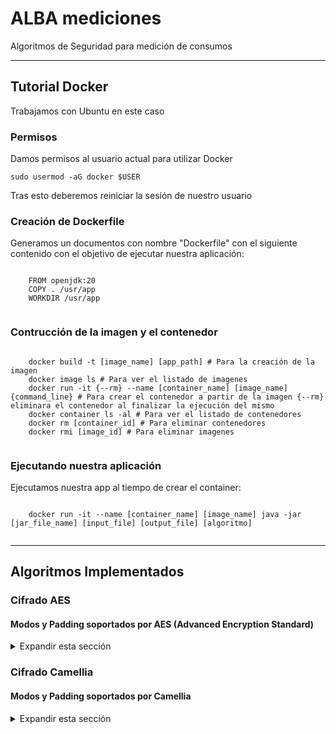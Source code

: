 <div>
  <h1>ALBA mediciones</h1>
  <p>Algoritmos de Seguridad para medición de consumos</p>
  <hr>
</div>
<div>
  <h2>Tutorial Docker</h2>
  <p>Trabajamos con Ubuntu en este caso</p>
  <h3>Permisos</h3>
  <p>Damos permisos al usuario actual para utilizar Docker</p>
  <pre><code>sudo usermod -aG docker $USER</code></pre>
  <p>Tras esto deberemos reiniciar la sesión de nuestro usuario</p>
  <h3>Creación de Dockerfile</h3>
  <p>Generamos un documentos con nombre "Dockerfile" con el siguiente contenido con el objetivo de ejecutar nuestra aplicación:</p>
  <pre><code>
    FROM openjdk:20
    COPY . /usr/app
    WORKDIR /usr/app
  </code></pre>
  <h3>Contrucción de la imagen y el contenedor</h3>
  <pre><code>
    docker build -t [image_name] [app_path] # Para la creación de la imagen
    docker image ls # Para ver el listado de imagenes
    docker run -it {--rm} --name [container_name] [image_name] {command_line} # Para crear el contenedor a partir de la imagen {--rm} eliminara el contenedor al finalizar la ejecución del mismo
    docker container ls -al # Para ver el listado de contenedores
    docker rm [container_id] # Para eliminar contenedores
    docker rmi [image_id] # Para eliminar imagenes
  </code></pre>
  <h3>Ejecutando nuestra aplicación</h3>
  <p>Ejecutamos nuestra app al tiempo de crear el container:</p>
  <pre><code>
    docker run -it --name [container_name] [image_name] java -jar [jar_file_name] [input_file] [output_file] [algoritmo]
  </code></pre>
  <hr>
</div>
<div>
  <h2>Algoritmos Implementados</h2>
</div>
<div>
  <h3>Cifrado AES</h3>
  <h4>Modos y Padding soportados por AES (Advanced Encryption Standard)</h4>
  <details>
    <summary>Expandir esta sección</summary>
    <table>
      <tr>
        <th>Modo</th>
        <th>Padding</th>
      </tr>
      <tr>
        <td rowspan="4">ECB</td>
        <td>NoPadding</td>
      </tr>
      <tr>
        <td>PKCS5Padding</td>
      </tr>
      <tr>
        <td>PKCS7Padding</td>
      </tr>
      <tr>
        <td>ISO10126Padding</td>
      </tr>
      <tr>
        <td rowspan="4">CBC</td>
        <td>NoPadding</td>
      </tr>
      <tr>
        <td>PKCS5Padding</td>
      </tr>
      <tr>
        <td>PKCS7Padding</td>
      </tr>
      <tr>
        <td>ISO10126Padding</td>
      </tr>
      <tr>
        <td>CFB</td>
        <td>NoPadding</td>
      </tr>
      <tr>
        <td>OFB</td>
        <td>NoPadding</td>
      </tr>
      <tr>
        <td>CTR</td>
        <td>NoPadding</td>
      </tr>
      <tr>
        <td>GCM (Galois/Counter Mode)</td>
        <td>NoPadding</td>
      </tr>
    </table>
    <p>Notas:</p>
    <ul>
      <li>ECB: Menos seguro debido a la igualdad de cifrados para bloques idénticos de texto plano.</li>
      <li>CBC: Adecuado para la mayoría de las aplicaciones que requieren seguridad mejorada respecto a ECB.</li>
      <li>CFB, OFB, CTR: Modos que permiten operar sobre flujos de datos y no requieren padding.</li>
      <li>GCM: Proporciona cifrado autenticado con eficiencia y es ampliamente utilizado en protocolos de red.</li>
    </ul>
    <p>Ejecución AES</p>
    <pre><code>
      java -jar SecurityAlgorithms.jar [input_file] [output_file] AES-[modo]-[padding]-[key_size]
    </code></pre>
  </details>
</div>
<div>
  <h3>Cifrado Camellia</h3>
  <h4>Modos y Padding soportados por Camellia</h4>
  <details>
    <summary>Expandir esta sección</summary>
    <table>
      <tr>
        <th>Modo</th>
        <th>Padding</th>
      </tr>
      <tr>
        <td rowspan="4">ECB</td>
        <td>NoPadding</td>
      </tr>
      <tr>
        <td>PKCS5Padding</td>
      </tr>
      <tr>
        <td>ISO10126Padding</td>
      </tr>
      <tr>
        <td>NoPadding</td>
      </tr>
      <tr>
        <td rowspan="4">CBC</td>
        <td>NoPadding</td>
      </tr>
      <tr>
        <td>PKCS5Padding</td>
      </tr>
      <tr>
        <td>ISO10126Padding</td>
      </tr>
      <tr>
        <td>NoPadding</td>
      </tr>
      <tr>
        <td>CFB</td>
        <td>NoPadding</td>
      </tr>
      <tr>
        <td>OFB</td>
        <td>NoPadding</td>
      </tr>
      <tr>
        <td>CTR</td>
        <td>NoPadding</td>
      </tr>
      <tr>
        <td>GCM (Galois/Counter Mode)</td>
        <td>NoPadding</td>
      </tr>
    </table>
    <p>Notas:</p>
      <ul>
        <li>ECB: Menos seguro debido a la igualdad de cifrados para bloques idénticos de texto plano.</li>
        <li>CBC: Adecuado para la mayoría de las aplicaciones que requieren seguridad mejorada respecto a ECB.</li>
        <li>CFB, OFB, CTR: Modos que permiten operar sobre flujos de datos y no requieren padding.</li>
        <li>GCM: Proporciona cifrado autenticado con eficiencia y es ampliamente utilizado en protocolos de red.</li>
      </ul>
      <p>Ejecución Camellia</p>
      <pre><code>
        java -jar SecurityAlgorithms.jar [input_file] [output_file] Camellia-[modo]-[padding]-[key_size]
      </code></pre>
  </details>
</div>
